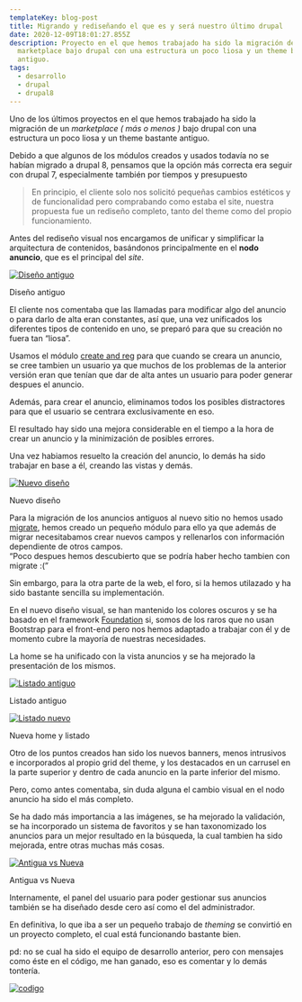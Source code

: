 ```yaml
---
templateKey: blog-post
title: Migrando y rediseñando el que es y será nuestro último drupal
date: 2020-12-09T18:01:27.855Z
description: Proyecto en el que hemos trabajado ha sido la migración de un
  marketplace bajo drupal con una estructura un poco liosa y un theme bastante
  antiguo.
tags:
  - desarrollo
  - drupal
  - drupal8
---
```

Uno de los últimos proyectos en el que hemos trabajado ha sido la migración de un *marketplace ( más o menos )* bajo drupal con una estructura un poco liosa y un theme bastante antiguo.

Debido a que algunos de los módulos creados y usados todavía no se habían migrado a drupal 8, pensamos que la opción más correcta era seguir con drupal 7, especialmente también por tiempos y presupuesto 

> En principio, el cliente solo nos solicitó pequeñas cambios estéticos y de funcionalidad pero comprabando como estaba el site, nuestra propuesta fue un rediseño completo, tanto del theme como del propio funcionamiento.

Antes del rediseño visual nos encargamos de unificar y simplificar la arquitectura de contenidos, basándonos principalmente en el **nodo anuncio**, que es el principal del *site*.

[![Diseño antiguo](https://i2.wp.com/javiermaties.com/sipuedo/wp-content/uploads/2017/11/Crear-Anuncio-S-C-de-Tenerife-69-e1510757810338.png?resize=216%2C334&ssl=1)](https://i2.wp.com/javiermaties.com/sipuedo/wp-content/uploads/2017/11/Crear-Anuncio-S-C-de-Tenerife-69-e1510757810338.png?ssl=1)

Diseño antiguo

El cliente nos comentaba que las llamadas para modificar algo del anuncio o para darlo de alta eran constantes, así que, una vez unificados los diferentes tipos de contenido en uno, se preparó para que su creación no fuera tan “liosa”.

Usamos el módulo [create and reg](https://www.drupal.org/project/create_and_reg) para que cuando se creara un anuncio, se cree tambien un usuario ya que muchos de los problemas de la anterior versión eran que tenían que dar de alta antes un usuario para poder generar despues el anuncio.

Además, para crear el anuncio, eliminamos todos los posibles distractores para que el usuario se centrara exclusivamente en eso.

El resultado hay sido una mejora considerable en el tiempo a la hora de crear un anuncio y la minimización de posibles errores.

Una vez habiamos resuelto la creación del anuncio, lo demás ha sido trabajar en base a él, creando las vistas y demás.



[![Nuevo diseño](https://i0.wp.com/javiermaties.com/sipuedo/wp-content/uploads/2017/11/Screenshot-2017-11-15-Crear-Anuncio-Canarias-69-e1510758731240.png?resize=220%2C340&ssl=1 "Nuevo diseño para crear anuncios")](https://i0.wp.com/javiermaties.com/sipuedo/wp-content/uploads/2017/11/Screenshot-2017-11-15-Crear-Anuncio-Canarias-69-e1510758731240.png?ssl=1)

Nuevo diseño

Para la migración de los anuncios antiguos al nuevo sitio no hemos usado [migrate](https://www.drupal.org/project/migrate), hemos creado un pequeño módulo para ello ya que además de migrar necesitabamos crear nuevos campos y rellenarlos con información dependiente de otros campos.\
“Poco despues hemos descubierto que se podría haber hecho tambien con migrate :(”

Sin embargo, para la otra parte de la web, el foro, si la hemos utilazado y ha sido bastante sencilla su implementación.

En el nuevo diseño visual, se han mantenido los colores oscuros y se ha basado en el framework [Foundation](https://foundation.zurb.com/) si, somos de los raros que no usan Bootstrap para el front-end pero nos hemos adaptado a trabajar con él y de momento cubre la mayoría de nuestras necesidades.

La home se ha unificado con la vista anuncios y se ha mejorado la presentación de los mismos.

[![Listado antiguo](https://i1.wp.com/javiermaties.com/sipuedo/wp-content/uploads/2017/11/S-C-de-Tenerife-69-e1510760829201.png?resize=275%2C322&ssl=1 "Listado de anuncios anterior")](https://i1.wp.com/javiermaties.com/sipuedo/wp-content/uploads/2017/11/S-C-de-Tenerife-69-e1510760829201.png?ssl=1)

Listado antiguo

[![Listado nuevo](https://i1.wp.com/javiermaties.com/sipuedo/wp-content/uploads/2017/11/Screenshot-2017-11-15-Tu-portal-de-contactos-en-Canarias-Canarias-69-e1510760377964-1.jpg?resize=290%2C323&ssl=1 "Listado de anuncios actual")](https://i1.wp.com/javiermaties.com/sipuedo/wp-content/uploads/2017/11/Screenshot-2017-11-15-Tu-portal-de-contactos-en-Canarias-Canarias-69-e1510760377964-1.jpg?ssl=1)

Nueva home y listado



Otro de los puntos creados han sido los nuevos banners, menos intrusivos e incorporados al propio grid del theme, y los destacados en un carrusel en la parte superior y dentro de cada anuncio en la parte inferior del mismo.

Pero, como antes comentaba, sin duda alguna el cambio visual en el nodo anuncio ha sido el más completo.

Se ha dado más importancia a las imágenes, se ha mejorado la validación, se ha incorporado un sistema de favoritos y se han taxonomizado los anuncios para un mejor resultado en la búsqueda, la cual tambien ha sido mejorada, entre otras muchas más cosas.

[![Antigua vs Nueva](https://i1.wp.com/javiermaties.com/sipuedo/wp-content/uploads/2017/11/test.jpg?resize=300%2C211&ssl=1 "Imagnes de la versión antigua y la nueva")](https://i1.wp.com/javiermaties.com/sipuedo/wp-content/uploads/2017/11/test.jpg?ssl=1)

Antigua vs Nueva

Internamente, el panel del usuario para poder gestionar sus anuncios también se ha diseñado desde cero así como el del administrador.

En definitiva, lo que iba a ser un pequeño trabajo de *theming* se convirtió en un proyecto completo, el cual está funcionando bastante bien.

pd: no se cual ha sido el equipo de desarrollo anterior, pero con mensajes como éste en el código, me han ganado, eso es comentar y lo demás tontería.

[![codigo](https://i1.wp.com/javiermaties.com/sipuedo/wp-content/uploads/2017/11/C-5S7iPW0AAD_xX.jpg_large.jpg?resize=615%2C69&ssl=1 "codigo")](https://i1.wp.com/javiermaties.com/sipuedo/wp-content/uploads/2017/11/C-5S7iPW0AAD_xX.jpg_large.jpg?ssl=1)